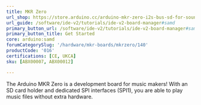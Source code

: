 ```yaml
---
title: MKR Zero
url_shop: https://store.arduino.cc/arduino-mkr-zero-i2s-bus-sd-for-sound-music-digital-audio-data
url_guide: /software/ide-v2/tutorials/ide-v2-board-manager#samd
primary_button_url: /software/ide-v2/tutorials/ide-v2-board-manager#samd
primary_button_title: Get Started
core: arduino:samd
forumCategorySlug: '/hardware/mkr-boards/mkrzero/140'
productCode: '016'
certifications: [CE, UKCA]
sku: [ABX00007, ABX00012]

---
```


The Arduino MKR Zero is a development board for music makers! With an SD card holder and dedicated SPI interfaces (SPI1), you are able to play music files without extra hardware.